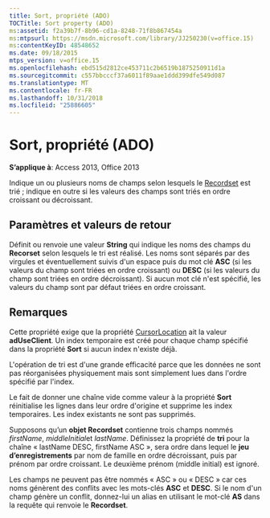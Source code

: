 ```yaml
---
title: Sort, propriété (ADO)
TOCTitle: Sort property (ADO)
ms:assetid: f2a39b7f-8b96-cd1a-8248-71f8b867454a
ms:mtpsurl: https://msdn.microsoft.com/library/JJ250230(v=office.15)
ms:contentKeyID: 48548652
ms.date: 09/18/2015
mtps_version: v=office.15
ms.openlocfilehash: ebd515d2812ce453711c2b6519b1875250911d1a
ms.sourcegitcommit: c557bbcccf37a6011f89aae1ddd399dfe549d087
ms.translationtype: MT
ms.contentlocale: fr-FR
ms.lasthandoff: 10/31/2018
ms.locfileid: "25886605"
---
```

# <a name="sort-property-ado"></a>Sort, propriété (ADO)


**S’applique à**: Access 2013, Office 2013

Indique un ou plusieurs noms de champs selon lesquels le [Recordset](recordset-object-ado.md) est trié ; indique en outre si les valeurs des champs sont triés en ordre croissant ou décroissant.

## <a name="settings-and-return-values"></a>Paramètres et valeurs de retour

Définit ou renvoie une valeur **String** qui indique les noms des champs du **Recorset** selon lesquels le tri est réalisé. Les noms sont séparés par des virgules et éventuellement suivis d'un espace puis du mot clé **ASC** (si les valeurs du champ sont triées en ordre croissant) ou **DESC** (si les valeurs du champ sont triées en ordre décroissant). Si aucun mot clé n'est spécifié, les valeurs du champ sont par défaut triées en ordre croissant.

## <a name="remarks"></a>Remarques

Cette propriété exige que la propriété [CursorLocation](cursorlocation-property-ado.md) ait la valeur **adUseClient**. Un index temporaire est créé pour chaque champ spécifié dans la propriété **Sort** si aucun index n'existe déjà.

L'opération de tri est d'une grande efficacité parce que les données ne sont pas réorganisées physiquement mais sont simplement lues dans l'ordre spécifié par l'index.

Le fait de donner une chaîne vide comme valeur à la propriété **Sort** réinitialise les lignes dans leur ordre d'origine et supprime les index temporaires. Les index existants ne sont pas supprimés.

Supposons qu’un **objet Recordset** contienne trois champs nommés *firstName*, *middleInitial*et *lastName*. Définissez la propriété de **tri** pour la chaîne « lastName DESC, firstName ASC », sera ordre dans lequel le **jeu d’enregistrements** par nom de famille en ordre décroissant, puis par prénom par ordre croissant. Le deuxième prénom (middle initial) est ignoré.

Les champs ne peuvent pas être nommés « ASC » ou « DESC » car ces noms génèrent des conflits avec les mots-clés **ASC** et **DESC**. Si le nom d'un champ génère un conflit, donnez-lui un alias en utilisant le mot-clé **AS** dans la requête qui renvoie le **Recordset**.

